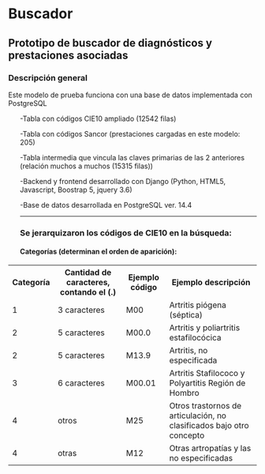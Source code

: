 <h1>Buscador</h1>
<h2>Prototipo de buscador de diagnósticos y prestaciones asociadas</>
<h3>Descripción general</h3>
        <div class="card-body">
          <p class="card-text">
            <p>Este modelo de prueba funciona con una base de datos implementada con PostgreSQL</p>
            <ul>
             <p>-Tabla con códigos CIE10 ampliado (12542 filas)</p>
             <p>-Tabla con códigos Sancor (prestaciones cargadas en este modelo: 205)</p>
             <p>-Tabla intermedia que vincula las claves primarias de las 2 anteriores (relación muchos a muchos (15315 filas))</p>
             <p>-Backend y frontend desarrollado con Django (Python, HTML5, Javascript, Boostrap 5, jquery 3.6)</p>
             <p>-Base de datos desarrollada en PostgreSQL ver. 14.4</p>
             <p></p>
            <p></p>
            <hr>
            <h3>Se jerarquizaron los códigos de CIE10 en la búsqueda:</h3>
            <h4>Categorías (determinan el orden de aparición):</h4>
             </ul>
            </p>
             <table class="table">
              <tr>
                <th>Categoría</th>
                <th>Cantidad de caracteres, contando el (.)</th>
                <th>Ejemplo código</th>
                <th>Ejemplo descripción</th>
              </tr>
              <tr>
                <td>1</td>
                <td>3 caracteres</td>
                <td>M00</td>
                <td>Artritis piógena (séptica)</td>
              </tr>
              <tr>
                <td>2</td>
                <td>5 caracteres</td>
                <td>M00.0</td>
                <td>Artritis y poliartritis estafilocócica</td>
              </tr>
              <tr>
                <td>2</td>
                <td>5 caracteres</td>
                <td>M13.9</td>
                <td>Artritis, no especificada</td>
              </tr>
              <tr>
                <td>3</td>
                <td>6 caracteres</td>
                <td>M00.01</td>
                <td>Artritis Stafilococo y Polyartitis Región de Hombro</td>
              </tr>
              <tr>
                <td>4</td>
                <td>otros</td>
                <td>M25</td>
                <td>Otros trastornos de articulación, no clasificados bajo otro concepto</td>
              </tr>
              <tr>
                <td>4</td>
                <td>otras</td>
                <td>M12</td>
                <td>Otras artropatías y las no especificadas</td>
              </tr>
            </table>
              
             
            
            
